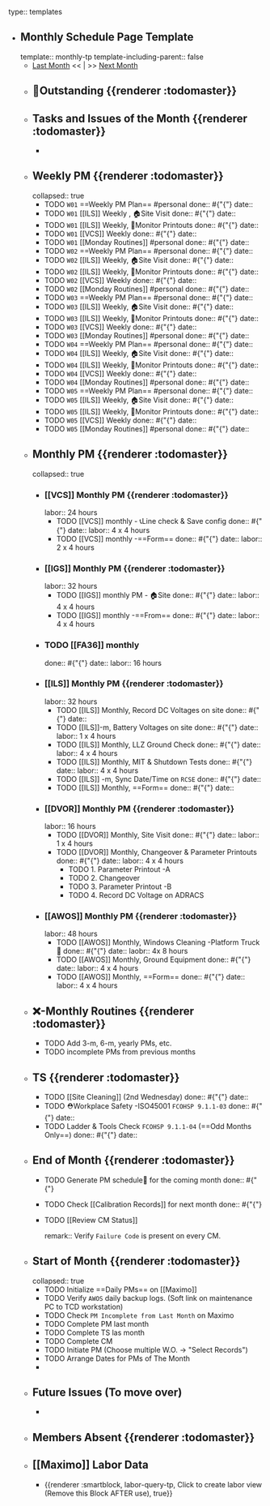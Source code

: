 type:: templates

- ## Monthly Schedule Page Template
  template:: monthly-tp
  template-including-parent:: false
	- [Last Month]([[Monthly/]]) << | >> [Next Month]([[Monthly/]])
	- ## 📌Outstanding {{renderer :todomaster}}
	- ## Tasks and Issues of the Month {{renderer :todomaster}}
		-
	- ## Weekly PM {{renderer :todomaster}}
	  collapsed:: true
		- TODO  `W01` ==Weekly PM Plan== #personal 
		  done:: #{"{"}
		  date::
		- TODO `W01` [[ILS]] Weekly ,  🏠️Site Visit
		  done:: #{"{"}
		  date::
		- TODO `W01` [[ILS]] Weekly, 📄Monitor Printouts 
		  done:: #{"{"}
		  date::
		- TODO `W01` [[VCS]] Weekly
		  done:: #{"{"}
		  date::
		- TODO `W01` [[Monday Routines]] #personal 
		  done:: #{"{"}
		  date::
		- TODO  `W02` ==Weekly PM Plan==  #personal 
		  done:: #{"{"}
		  date::
		- TODO `W02` [[ILS]] Weekly, 🏠️Site Visit 
		  done:: #{"{"}
		  date::
		- TODO `W02` [[ILS]] Weekly, 📄Monitor Printouts 
		  done:: #{"{"}
		  date::
		- TODO `W02` [[VCS]] Weekly
		  done:: #{"{"}
		  date::
		- TODO `W02` [[Monday Routines]]  #personal 
		  done:: #{"{"}
		  date::
		- TODO  `W03` ==Weekly PM Plan== #personal 
		  done:: #{"{"}
		  date::
		- TODO `W03` [[ILS]] Weekly, 🏠️Site Visit 
		  done:: #{"{"}
		  date::
		- TODO `W03` [[ILS]] Weekly, 📄Monitor Printouts 
		  done:: #{"{"}
		  date::
		- TODO `W03` [[VCS]] Weekly
		  done:: #{"{"}
		  date::
		- TODO `W03` [[Monday Routines]]  #personal 
		  done:: #{"{"}
		  date::
		- TODO  `W04` ==Weekly PM Plan==  #personal 
		  done:: #{"{"}
		  date::
		- TODO `W04` [[ILS]] Weekly, 🏠️Site Visit 
		  done:: #{"{"}
		  date::
		- TODO `W04` [[ILS]] Weekly, 📄Monitor Printouts 
		  done:: #{"{"}
		  date::
		- TODO `W04` [[VCS]] Weekly
		  done:: #{"{"}
		  date::
		- TODO `W04` [[Monday Routines]]  #personal 
		  done:: #{"{"}
		  date::
		- TODO  `W05` ==Weekly PM Plan== #personal 
		  done:: #{"{"}
		  date::
		- TODO `W05` [[ILS]] Weekly, 🏠️Site Visit 
		  done:: #{"{"}
		  date::
		- TODO `W05` [[ILS]] Weekly, 📄Monitor Printouts 
		  done:: #{"{"}
		  date::
		- TODO `W05` [[VCS]] Weekly
		  done:: #{"{"}
		  date::
		- TODO `W05` [[Monday Routines]]  #personal 
		  done:: #{"{"}
		  date::
	- ## Monthly PM {{renderer :todomaster}}
	  collapsed:: true
		- ### [[VCS]] Monthly PM {{renderer :todomaster}}
		  labor:: 24 hours
			- TODO [[VCS]] monthly - 📞Line check & Save config
			  done:: #{"{"}
			  date:: 
			  labor::  4 x 4 hours
			- TODO [[VCS]] monthly -==Form== 
			  done:: #{"{"}
			  date:: 
			  labor::  2 x 4 hours
		- ### [[IGS]] Monthly PM {{renderer :todomaster}}
		  labor:: 32 hours
			- TODO [[IGS]] monthly PM - 🏠️Site
			  done:: #{"{"}
			  date:: 
			  labor:: 4 x 4 hours
			- TODO [[IGS]] monthly -==From== 
			  done:: #{"{"}
			  date:: 
			  labor::  4 x 4 hours
		- ### TODO [[FA36]] monthly 
		  done:: #{"{"}
		  date:: 
		  labor:: 16 hours
		- ### [[ILS]] Monthly PM {{renderer :todomaster}}
		  labor:: 32 hours
			- TODO [[ILS]] Monthly, Record DC Voltages on site 
			  done:: #{"{"}
			  date::
			- TODO [[ILS]]-m, Battery Voltages on site 
			  done:: #{"{"}
			  date::
			  labor:: 1 x 4 hours
			- TODO [[ILS]] Monthly, LLZ Ground Check 
			  done:: #{"{"}
			  date:: 
			  labor:: 4 x 4 hours
			- TODO [[ILS]] Monthly, MIT & Shutdown Tests 
			  done:: #{"{"}
			  date:: 
			  labor:: 4 x 4 hours
			- TODO [[ILS]] -m, Sync Date/Time on `RCSE` 
			  done:: #{"{"}
			  date::
			- TODO [[ILS]] Monthly, ==Form== 
			  done:: #{"{"}
			  date::
		- ### [[DVOR]] Monthly PM {{renderer :todomaster}}
		  labor:: 16 hours
			- TODO [[DVOR]] Monthly, Site Visit
			  done:: #{"{"}
			  date::
			  labor:: 1 x 4 hours
			- TODO [[DVOR]] Monthly, Changeover & Parameter Printouts
			  done:: #{"{"}
			  date::
			  labor:: 4 x 4 hours
				- TODO 1. Parameter Printout -A
				- TODO 2. Changeover
				- TODO 3. Parameter Printout -B
				- TODO 4. Record DC Voltage on ADRACS
		- ### [[AWOS]] Monthly PM {{renderer :todomaster}}
		  labor:: 48 hours
			- TODO [[AWOS]] Monthly, Windows Cleaning -Platform Truck🚛
			  done:: #{"{"}
			  date:: 
			  laobr:: 4x 8 hours
			- TODO [[AWOS]] Monthly, Ground Equipment
			  done:: #{"{"}
			  date::
			  labor:: 4 x 4 hours
			- TODO [[AWOS]] Monthly, ==Form== 
			  done:: #{"{"}
			  date:: 
			  labor:: 4 x 4 hours
	- ## ❌-Monthly Routines {{renderer :todomaster}}
		- TODO Add 3-m, 6-m, yearly PMs, etc.
		- TODO incomplete PMs from previous months
	- ## TS {{renderer :todomaster}}
		- TODO [[Site Cleaning]] (2nd Wednesday) 
		  done:: #{"{"}
		  date::
		- TODO ⛑️Workplace Safety -ISO45001 `FCOHSP 9.1.1-03`
		  done:: #{"{"}
		  date::
		- TODO Ladder & Tools Check `FCOHSP 9.1.1-04` (==Odd Months Only==) 
		  done:: #{"{"}
		  date::
	- ## End of Month {{renderer :todomaster}}
		- TODO Generate PM schedule📅 for the coming month
		  done:: #{"{"}
		- TODO Check [[Calibration Records]] for next month
		  done:: #{"{"}
		- TODO [[Review CM Status]]
		  
		  remark:: Verify `Failure Code` is present on every CM.
	- ## Start of Month {{renderer :todomaster}}
	  collapsed:: true
		- TODO Initialize ==Daily PMs== on [[Maximo]]
		- TODO Verify `AWOS` daily backup logs. (Soft link on maintenance PC to TCD workstation)
		- TODO Check `PM Incomplete from Last Month` on Maximo
		- TODO Complete PM last month
		- TODO Complete TS las month
		- TODO Complete CM
		- TODO Initiate PM (Choose multiple W.O. -> "Select Records")
		- TODO Arrange Dates for PMs of The Month
		-
	- ## Future Issues (To move over)
		-
	- ## Members Absent {{renderer :todomaster}}
	- ## [[Maximo]] Labor Data
		- {{renderer :smartblock, labor-query-tp, Click to create labor view (Remove this Block AFTER use), true}}